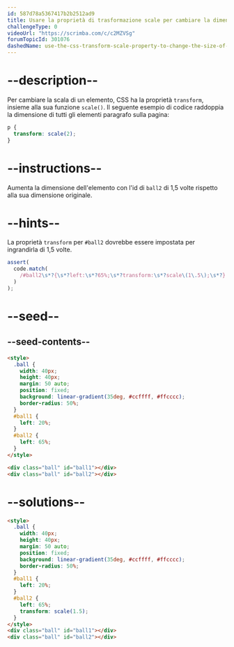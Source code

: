 ```yaml
---
id: 587d78a5367417b2b2512ad9
title: Usare la proprietà di trasformazione scale per cambiare la dimensione di un elemento
challengeType: 0
videoUrl: "https://scrimba.com/c/c2MZVSg"
forumTopicId: 301076
dashedName: use-the-css-transform-scale-property-to-change-the-size-of-an-element
---
```


# --description--

Per cambiare la scala di un elemento, CSS ha la proprietà `transform`, insieme alla sua funzione `scale()`. Il seguente esempio di codice raddoppia la dimensione di tutti gli elementi paragrafo sulla pagina:

```css
p {
  transform: scale(2);
}
```

# --instructions--

Aumenta la dimensione dell'elemento con l'id di `ball2` di 1,5 volte rispetto alla sua dimensione originale.

# --hints--

La proprietà `transform` per `#ball2` dovrebbe essere impostata per ingrandirla di 1,5 volte.

```js
assert(
  code.match(
    /#ball2\s*?{\s*?left:\s*?65%;\s*?transform:\s*?scale\(1\.5\);\s*?}|#ball2\s*?{\s*?transform:\s*?scale\(1\.5\);\s*?left:\s*?65%;\s*?}/gi
  )
);
```

# --seed--

## --seed-contents--

```html
<style>
  .ball {
    width: 40px;
    height: 40px;
    margin: 50 auto;
    position: fixed;
    background: linear-gradient(35deg, #ccffff, #ffcccc);
    border-radius: 50%;
  }
  #ball1 {
    left: 20%;
  }
  #ball2 {
    left: 65%;
  }
</style>

<div class="ball" id="ball1"></div>
<div class="ball" id="ball2"></div>
```

# --solutions--

```html
<style>
  .ball {
    width: 40px;
    height: 40px;
    margin: 50 auto;
    position: fixed;
    background: linear-gradient(35deg, #ccffff, #ffcccc);
    border-radius: 50%;
  }
  #ball1 {
    left: 20%;
  }
  #ball2 {
    left: 65%;
    transform: scale(1.5);
  }
</style>
<div class="ball" id="ball1"></div>
<div class="ball" id="ball2"></div>
```
